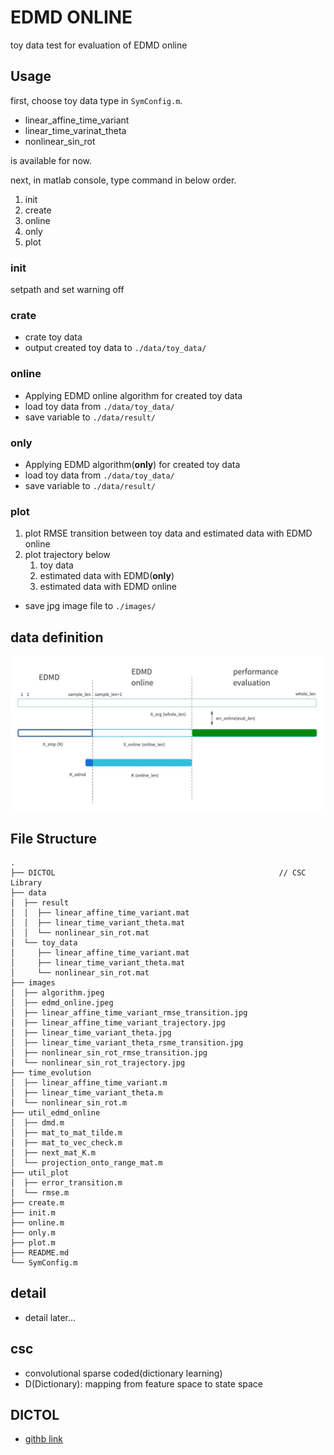 # EDMD ONLINE
toy data test for evaluation of EDMD online

## Usage
first, choose toy data type in `SymConfig.m`.
* linear_affine_time_variant
* linear_time_varinat_theta
* nonlinear_sin_rot

is available for now.

next, in matlab console, type command in below order.

1. init
2. create
3. online
4. only
5. plot

### init
setpath and set warning off

### crate
* crate toy data
* output created toy data to `./data/toy_data/`

### online
* Applying EDMD online algorithm for created toy data
* load toy data from `./data/toy_data/`
* save variable to `./data/result/`

### only
* Applying EDMD algorithm(__only__) for created toy data
* load toy data from `./data/toy_data/`
* save variable to `./data/result/`

### plot
1. plot RMSE transition between toy data and estimated data with EDMD online
2. plot trajectory below
   1. toy data
   2. estimated data with EDMD(__only__)
   3. estimated data with EDMD online
* save jpg image file to `./images/`


## data definition
![data_definition](./images/edmd_online.jpeg)

## File Structure
```
.
├── DICTOL                                                  // CSC Library
├── data
│  ├── result
│  │  ├── linear_affine_time_variant.mat
│  │  ├── linear_time_variant_theta.mat
│  │  └── nonlinear_sin_rot.mat
│  └── toy_data
│     ├── linear_affine_time_variant.mat
│     ├── linear_time_variant_theta.mat
│     └── nonlinear_sin_rot.mat
├── images
│  ├── algorithm.jpeg
│  ├── edmd_online.jpeg
│  ├── linear_affine_time_variant_rmse_transition.jpg
│  ├── linear_affine_time_variant_trajectory.jpg
│  ├── linear_time_variant_theta.jpg
│  ├── linear_time_variant_theta_rsme_transition.jpg
│  ├── nonlinear_sin_rot_rmse_transition.jpg
│  └── nonlinear_sin_rot_trajectory.jpg
├── time_evolution
│  ├── linear_affine_time_variant.m
│  ├── linear_time_variant_theta.m
│  └── nonlinear_sin_rot.m
├── util_edmd_online
│  ├── dmd.m
│  ├── mat_to_mat_tilde.m
│  ├── mat_to_vec_check.m
│  ├── next_mat_K.m
│  └── projection_onto_range_mat.m
├── util_plot
│  ├── error_transition.m
│  └── rmse.m
├── create.m
├── init.m
├── online.m
├── only.m
├── plot.m
├── README.md
└── SymConfig.m
```

## detail
+ detail later...

## csc
+ convolutional sparse coded(dictionary learning)
+ D(Dictionary): mapping from feature space to state space

## DICTOL
* [githb link](https://github.com/tiepvupsu/DICTOL)

